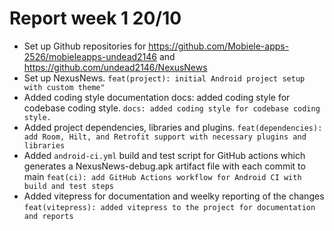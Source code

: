 # Report week 1 20/10

- Set up Github repositories for https://github.com/Mobiele-apps-2526/mobieleapps-undead2146 and https://github.com/undead2146/NexusNews
- Set up NexusNews. `feat(project): initial Android project setup with custom theme"`
- Added coding style documentation docs: added coding style for codebase coding style. `docs: added coding style for codebase coding style.`
- Added project dependencies, libraries and plugins. `feat(dependencies): add Room, Hilt, and Retrofit support with necessary plugins and libraries`
- Added `android-ci.yml` build and test script for GitHub actions which generates a NexusNews-debug.apk artifact file with each commit to main `feat(ci): add GitHub Actions workflow for Android CI with build and test steps`
- Added vitepress for documentation and weelky reporting of the changes `feat(vitepress): added vitepress to the project for documentation and reports`
